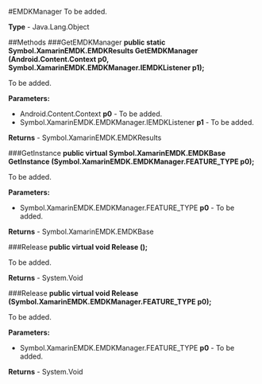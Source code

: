 #EMDKManager
To be added.

**Type** - Java.Lang.Object

##Methods
###GetEMDKManager
**public static Symbol.XamarinEMDK.EMDKResults GetEMDKManager (Android.Content.Context p0, Symbol.XamarinEMDK.EMDKManager.IEMDKListener p1);**

To be added.

**Parameters:** 

* Android.Content.Context **p0** - To be added.
* Symbol.XamarinEMDK.EMDKManager.IEMDKListener **p1** - To be added.

**Returns** - Symbol.XamarinEMDK.EMDKResults

###GetInstance
**public virtual Symbol.XamarinEMDK.EMDKBase GetInstance (Symbol.XamarinEMDK.EMDKManager.FEATURE_TYPE p0);**

To be added.

**Parameters:** 

* Symbol.XamarinEMDK.EMDKManager.FEATURE_TYPE **p0** - To be added.

**Returns** - Symbol.XamarinEMDK.EMDKBase

###Release
**public virtual void Release ();**

To be added.


**Returns** - System.Void

###Release
**public virtual void Release (Symbol.XamarinEMDK.EMDKManager.FEATURE_TYPE p0);**

To be added.

**Parameters:** 

* Symbol.XamarinEMDK.EMDKManager.FEATURE_TYPE **p0** - To be added.

**Returns** - System.Void



